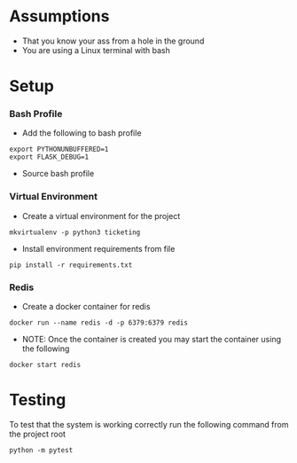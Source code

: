 # Assumptions
- That you know your ass from a hole in the ground
- You are using a Linux terminal with bash
# Setup
### Bash Profile
- Add the following to bash profile
```
export PYTHONUNBUFFERED=1
export FLASK_DEBUG=1
```
- Source bash profile

### Virtual Environment
- Create a virtual environment for the project
```
mkvirtualenv -p python3 ticketing
```

- Install environment requirements from file
```
pip install -r requirements.txt
```

### Redis
- Create a docker container for redis
```
docker run --name redis -d -p 6379:6379 redis
```
- NOTE: Once the container is created you may start the container using the following
```
docker start redis
```
# Testing
To test that the system is working correctly run the following command from the project root
```
python -m pytest
```